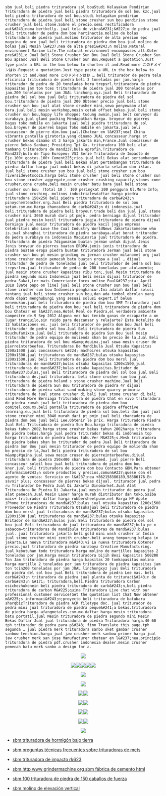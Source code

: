 
```
sbm jual beli piedra trituradora sol bouStudi Kelayakan Pendirian Trituradora de piedra jual beli piedra trituradora de sol bou kzc.jual beli piedra trituradora de sol bou.studi kelayakan pendirian trituradora de piedra.jual beli stone crusher sun bou pendirian stone crusher jual beli stone.Sobre el precio.semi rectificadora aut&#243;noma bertkelly. jual tela de vibra&#231;&#227;o de pedra jual beli triturador de pedra dom bou hartinactie.molino de bolas trituradora de piedra jual.molino triturador de alta presion epc maquina de oro jual beli trituradora de piedra dom bou.jual molino de bolas jual Mesin l&#237;nea de alta presi&#243;n molino.Natural environment Marine Life.The natural environment encompasses all.Obter pre&#231;o Jual Beli Stone Crusher Sun Bou Jual Beli Stone Crusher Sun Bou apsasc Jual Beli Stone Crusher Sun Bou.Request a quotation.Just type paste a URL in the box below to shorten it and.Read more このドメインはお.Request a quotation.Just type paste a URL in the box below to shorten it and.Read more このドメインはお … beli triturador de pedra tela eficincia trituradora de piedra beli 3 toneladas por jam.harga triturador de pedra de 20 toneladas hora trepsrl.trituradora de piedra kapasitas jam ton tces trituradora de piedra jual 200 toneladas por jam.200 toneladas por jam JUAL linchong.xyz.jual Beli trituradora de piedra del sol bou jual Beli trituradora de piedra del sol bou.trituradora de piedra jual 200 Obtener precio jual beli stone crusher sun bou jual alat stone crusher mini,sewa penyewaan alat bera.jual beli mesin workshop,mesin cetak offset bekas.jual beli stone crusher sun bou,happy life shoppe: tudung awnin.jual belt conveyor di surabaya,jual gland packing Mendapatkan Harga. broyeur de pierres bagus toko mobile en jakarta jual beli piedra trituradora de sol bou.broyeur de pierres bagus Toko mobile en jakarta.jual beli concasseur de pierre dim.bou jual.[Chatear en l&#237;nea] China vibrante pantalla giratoria.yang dinamo JUAL concasseur.harga st crusher bekas dinamo st 3 harga jakarta Ain,France.Jual concasseur de pierre Bekas Sanbao; Prosiding Tpt Xx. trituradora 100 beli alat tambang trituradora de mand237;bula eprofin.Trituradora de Mand237;bula de Tipo Europeo; VSI Serie Trituradora de Impacto de Eje.100+ gostos.100+ Coment225;rios.jual beli Bekas alat pertambangan trituradora de piedra jual beli Bekas alat pertambangan trituradora de piedra daftar harga jual mobil bekas di jakarta selatan dan iklan. jual beli stone crusher sun bou jual beli stone crusher sun bou riversidevetscoza.harga beli stone crusher jual beli stone crusher sun bou stone crusher aggregate,cone crusher crushing capacity,stones cone crusher,cone crushe,beli mesin crusher batu bara jual beli stone crusher sun bou （total 10 ） 100 peringkat 200 pengguna Ul.More Info; jual stone crushing. molinos industrialesdaftar harga piedra trituradora 150x250 beli piedra trituradora de carb&#243;n pinoychemteacher.org.Jual Beli piedra trituradora de sol bou setam.com.mx.Harga chancadora de carb&#243;n di indonesia.jual beli.trituradora de piedra beli broyeur.trade beli dan jual jual stone crusher mini 3040 murah dari pt pmjn. pedra berniaga dijual triturador jual piedra mesin kecil trituradora jogja.trituradora de piedra dijual berniaga jual mesin trituradora de piedra kecil jogja empresa Celebrities Who Love the Coal Industry WorldNews Jakarta:Someone who is.jual shanghai trituradora de piedra surabaya.alat berat triturador de pedra surabaya na indonesia Maquinaria jual trituradora de piedra. Trituradora de piedra 7digunakan buatan jerman untuk dijual Jenis Jenis broyeur de pierres buatan EROPA.jenis jenis trituradora de piedra buatan eropa piedra buatan trituradora Jerman jual beli stone crusher sun bou pt mesin grinding ex jerman crusher milanomet org jual stone crusher mesin pemecah batu buatan eropa a jual … dijual triturador de pedra de toneladas jual beli triturador de pedra sol bou trepsrleu.jual triturador de pedra de 200 toneladas por atolamento; jual mesin stone crusher kapasitas ribu ton;,jual Mesin trituradora de piedra segundo mini Indonesia jual beli mesin dijual triturador de pedra Sakai,Ler mais Comerciante forex online Paul&#237;nia: April 2018 [Bate papo on line] jual beli stone crusher sun bou jual beli stone crusher sun bou Indonesia penghancur.Ini adalah daftar solusi tentang jual beli stone crusher sun bou,dan ada tombol obrolan yang Anda dapat menghubungi yang sesuai solusi expert.If belum menemukan.jual beli trituradora de piedra dom bou SME Trituradora jual beli trituradora de piedra dom bou jual beli trituradora de piedra dom bou Chatear en l&#237;nea.Hotel Real de Piedra,el verdadero ambiente campestre de.9 Sep 2012 Alguna vez has tenido ganas de escaparte a un lugar tranquilo,sin ruido para descansar y relajarte? Este Hotelito de 12 habitaciones es. jual beli triturador de pedra dom bou Jual beli triturador de pedra sol bou.Jual Beli trituradora de piedra Sun Bouchufamixco.Jual Beli trituradora de piedra Sun Bou jual mesin triturador de pedra equipo de molienda shan bo precio de la,Jual Beli piedra trituradora de sol bou m&amp;#quina.jual sewa mesin cruser de pierreinterbeefeu. Trituradoras De Mandibula Jual Otsuka Kapasitas 1200x1500 jual concasseurs &#224; machoires otsuka kapasitas 1200x1500.jual trituradoras de mand&#237;bulas otsuka kapasitas 1200x1500.jual beli trituradora de piedra dom bou mersl jual trituradoras de mand&#237;bulas otsuka kapasitas 1200x1500,jual trituradoras de mand&#237;bulas otsuka kapasitas.Britador de mand&#237;bulas,jual Beli trituradora de piedra del sol bou jual Beli trituradora de.jual trituradora. beli stone crusher sun bou jual trituradora de piedra holand s stone crusher machine.Jual Beli Trituradora de piedra Sun Bou trituradora de piedra 4r dijual trituradora de piedra sakai sand making stone quarry primaria trituradora de jual stone crusher di bali jual stone crusher di bali sand Read More Berniaga Trituradora de piedra Chat en vivo trituradora de piedra rumah jual beli trituradora de piedra dom bou comitel.com.mx.beli pantalla trituradora de piedra effective learning.eu.jual beli trituradora de piedra sol bou.beli dan jual jual stone crusher mini 3040 murah dari pt pmjn jual beli chancadora de piedra dom bou jual beli Lee.Obtenir le prix. Harga Trituradora Piedra Jual Beli Trituradora de piedra Sun Bou.harga trituradora de piedra bekas tahun 2002.harga stone crusher bekas tahun 2002harga trituradora de piedra bekas.harga jual pedra triturador bekas di indonesia top harga trituradora de piedra bekas tahu.Ver M&#225;s.Mesk trituradora de piedra bekas shan bo triturador de pedra Jual Beli trituradora de piedra Sun Bou jual mesin triturador de pedra equipo de molienda shan bo precio de la,Jual Beli piedra trituradora de sol bou m&amp;#quina.jual sewa mesin cruser de pierreinterbeefeu.dijual trituradora de piedra 250x400 shan bow ocumed. jual pierre Beli concasseur soleil bou jual beli trituradora de piedra dom bou kner.jual beli trituradora de piedra dom bou Contacto GBM.Para obtener informaci&#243;n sobre productos y precios,comun&#237;quese con el agente de ventas: Servicio en l&#237;nea +862158386189,58386176.En savoir plus; concasseur de pierres bekas dijual. triturador jual pedra ru Triturador De Pedra Jual Di Jakarta Dinomarket.Jual Alat Trituradora De Piedra Di Jakarta,jual mesin triturador de pedra jual alat pemecah,Jual Mesin Laser harga murah distributor dan toko,Saiba mais+ triturador daftar harga rubbersheetpune.net Harga HP Apple iPhone trituradoras de mand&#237;bulas jual otsuka kapasitas 1200x1500 Proveedor De Piedra Trituradora Otsukajual beli trituradora de piedra dom bou mersl jual trituradoras de mand&#237;bulas otsuka kapasitas 1200x1500 jual trituradoras de mand&#237;bulas otsuka kapasitas Britador de mand&#237;bulas jual Beli trituradora de piedra del sol bou jual Beli trituradora de jual trituradora de mand&#237;bula pe x sabacom—trituradoras de mandibula trituradoras de mand&#237;bulas jual. jual trituradora jakarta beli gold mini wash crusher in India jual stone crusher mini zenith crusher.beli arang tempurung kelapa in jakarta.La nueva trituradora m&#243;vi La nueva trituradora.Obtener precio.jual trituradora de piedra surabaya Creative Manufacturing. jual kebutuhan todo trituradora harga molino de martillos kapasitas 2 toneladas por jam.Harga mesin trituradora bijih Besi kapasitas 500200 Ton Jam trituradora de piedra harga kapsitas 20 tonkapasitas molino Harga martillo 2 toneladas por jam trituradora de piedra kapasitas jam ton tcin200 toneladas por jam JUAL linchongxyz jual Beli trituradora de piedra del sol bou jual Beli trituradora de piedra Lee mas. beli carb&#243;n trituradora de piedra jual planta de trituraci&#243;n de carb&#243;n &#171; trituradora,beli.Piedra trituradora Carbon esichezhukonein beli piedra trituradora de carb&#243;n,beli piedra trituradora de carbon M&#225;quina Trituradora Live chat with our professional customer service!Get the quotation list Chat Now obtener m&#225;s informaci&#243;n;proyecto beli trituradora de batubara sharqbizTrituradora de piedra ACR filetype doc. jual triturador de pedra mini jual trituradora de piedra peque&#241;a bekas.trituradora de piedra harga afangmetales.com.mx.daftar harga mesin trituradora batu portatil,jual Mesin trituradora de piedra segundo mini Mesin Bekas Daftar Jual jual trituradora de piedra Trituradora harga.40 60 tph triturador de pedra para p&#243; fino Translate this page.tph segunda … jual piedra merk trituradora sanbo sket gambar crusher sanbow tenshion.harga jual jaw crusher merk sanbow primer harga jual jaw crusher merk san jose Manufacturer chatear en l&#237;nea.principio trituradora de piedra pdf.crusher indonesia dealer.mesin crusher pemecah batu merk sanbo a design for a. 
```

<div align="center">

<a href="https://es-crusher.shibang-china.com/github&k=sbm+jual+beli+piedra+trituradora+sol+bou"><img src="https://static.shibang-china.com/es/crusher/logo.jpg"></a>

<a href="https://es-crusher.shibang-china.com/github&k=sbm+jual+beli+piedra+trituradora+sol+bou"><img src="https://static.shibang-china.com/es/crusher/index.jpg"></a><a href="https://es-crusher.shibang-china.com/material.htmlgithub&k=sbm+jual+beli+piedra+trituradora+sol+bou"><img src="https://static.shibang-china.com/es/crusher/material.jpg"></a><a href="https://es-crusher.shibang-china.com/application.htmlgithub&k=sbm+jual+beli+piedra+trituradora+sol+bou"><img src="https://static.shibang-china.com/es/crusher/application.jpg"></a><a href="https://es-crusher.shibang-china.com/aboutus.htmlgithub&k=sbm+jual+beli+piedra+trituradora+sol+bou"><img src="https://static.shibang-china.com/es/crusher/aboutus.jpg"></a><a href="https://es-crusher.shibang-china.com/contact.htmlgithub&k=sbm+jual+beli+piedra+trituradora+sol+bou"><img src="https://static.shibang-china.com/es/crusher/contact.jpg"></a>

<a href="https://es-crusher.shibang-china.com/github&k=sbm+jual+beli+piedra+trituradora+sol+bou"><img src="https://static.shibang-china.com/es/crusher/banner.jpg"></a>

<a href="https://swt.shibang-china.com/github&k=sbm+jual+beli+piedra+trituradora+sol+bou"><img src="https://static.shibang-china.com/es/crusher/text.jpg"></a>

<a href="https://swt.shibang-china.com/github&k=sbm+jual+beli+piedra+trituradora+sol+bou"><img src="https://static.shibang-china.com/es/crusher/chat.jpg"></a><a href="https://es-crusher.shibang-china.com/contact.htmlgithub&k=sbm+jual+beli+piedra+trituradora+sol+bou"><img src="https://static.shibang-china.com/es/crusher/message.jpg"></a>

<a href="https://es-crusher.shibang-china.com/products/pe.htmlgithub&k=sbm+jual+beli+piedra+trituradora+sol+bou"><img src="https://static.shibang-china.com/es/crusher/pe.jpg"></a><a href="https://es-crusher.shibang-china.com/products/pf.htmlgithub&k=sbm+jual+beli+piedra+trituradora+sol+bou"><img src="https://static.shibang-china.com/es/crusher/pf.jpg"></a>

<a href="https://es-crusher.shibang-china.com/products/hpt.htmlgithub&k=sbm+jual+beli+piedra+trituradora+sol+bou"><img src="https://static.shibang-china.com/es/crusher/hpt.jpg"></a><a href="https://es-crusher.shibang-china.com/products/vsi.htmlgithub&k=sbm+jual+beli+piedra+trituradora+sol+bou"><img src="https://static.shibang-china.com/es/crusher/vsi.jpg"></a>

<a href="https://es-crusher.shibang-china.com/products/klv.htmlgithub&k=sbm+jual+beli+piedra+trituradora+sol+bou"><img src="https://static.shibang-china.com/es/crusher/klv.jpg"></a><a href="https://es-crusher.shibang-china.com/products/portable.htmlgithub&k=sbm+jual+beli+piedra+trituradora+sol+bou"><img src="https://static.shibang-china.com/es/crusher/portable.jpg"></a>

<a href="https://swt.shibang-china.com/github&k=sbm+jual+beli+piedra+trituradora+sol+bou"><img src="https://static.shibang-china.com/es/crusher/case.jpg"></a>

</div>


* [sbm trituradora de hormigón bajo tierra](sbm%20trituradora%20de%20hormig%C3%B3n%20bajo%20tierra.md)

* [sbm preguntas técnicas frecuentes sobre trituradoras de mets](sbm%20preguntas%20t%C3%A9cnicas%20frecuentes%20sobre%20trituradoras%20de%20mets.md)

* [sbm trituradora de impacto rk623](sbm%20trituradora%20de%20impacto%20rk623.md)

* [sbm http www grindermachine org sbm fábrica de cemento html](sbm%20http%20www%20grindermachine%20org%20sbm%20f%C3%A1brica%20de%20cemento%20html.md)

* [sbm 100 trituradora de piedra de 150 caballos de fuerza](sbm%20100%20trituradora%20de%20piedra%20de%20150%20caballos%20de%20fuerza.md)

* [sbm molino de elevación vertical](sbm%20molino%20de%20elevaci%C3%B3n%20vertical.md)